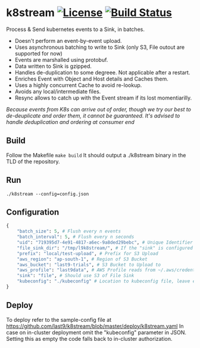 # k8stream [![License](https://img.shields.io/badge/License-Apache%202.0-blue.svg)](https://opensource.org/licenses/Apache-2.0) [![Build Status](https://travis-ci.com/last9/k8stream.svg?branch=master)](https://travis-ci.com/last9/k8stream)
Process & Send kubernetes events to a Sink, in batches.

- Doesn't perform an event-by-event upload.
- Uses asynchronous batching to write to Sink (only S3, File outout are supported for now)
- Events are marshalled using protobuf.
- Data written to Sink is gzipped.
- Handles de-duplication to some degreee. Not applicable after a restart.
- Enriches Event with Object and Host details and Caches them.
- Uses a highly concurrent Cache to avoid re-lookup.
- Avoids any local/intermediate files.
- Resync allows to catch up with the Event stream if its lost momentiarilly.


*Because events from K8s can arrive out of order, though we try our best to de-deuplicate and order them, it cannot be guaranteed. It's advised to handle deduplication and ordering at consumer end*

## Build

Follow the Makefile `make build`
It should output a ./k8stream binary in the TLD of the repository.

## Run

`./k8stream --config=config.json`

## Configuration

```python
{
    "batch_size": 5, # Flush every n events
    "batch_interval": 5, # Flush every n seconds
    "uid": "719395d7-4e91-4817-a6ec-9a8ded29bebc", # Unique Identifier to identify this stream in Sinks
    "file_sink_dir": "/tmp/l9k8stream/", # If the "sink" is configured to be a file
    "prefix": "local/test-upload", # Prefix for S3 Upload
    "aws_region": "ap-south-1", # Region of S3 Bucket
    "aws_bucket": "last9-trials", # S3 Bucket to Upload to
    "aws_profile": "last9data", # AWS Profile reads from ~/.aws/credentials
    "sink": "file", # Should use S3 of File Sink
    "kubeconfig": "./kubeconfig" # Location to kubeconfig file, leave empty when deploying to K8s
}
```

## Deploy

To deploy refer to the sample-config file at https://github.com/last9/k8stream/blob/master/deploy/k8stream.yaml
In case on in-cluster deployment omit the "kubeconfig" parameter in JSON. Setting this as empty the code falls back to in-cluster authorization.
